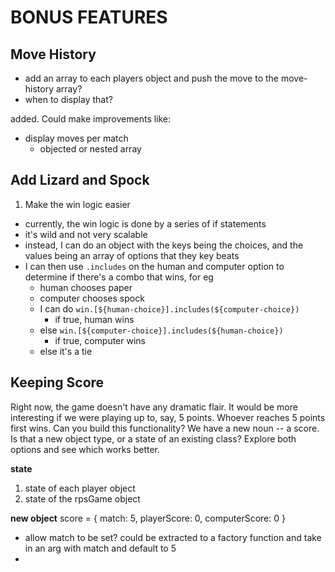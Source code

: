 # BONUS FEATURES


## Move History

* add an array to each players object and push the move to the move-history array?
* when to display that?

added. Could make improvements like:
  * display moves per match 
    * objected or nested array


## Add Lizard and Spock

1. Make the win logic easier
  * currently, the win logic is done by a series of if statements
  * it's wild and not very scalable
  * instead, I can do an object with the keys being the choices, and the values being an array of options that they key beats
  * I can then use `.includes` on the human and computer option to determine if there's a combo that wins, for eg
    * human chooses paper
    * computer chooses spock
    * I can do `win.[${human-choice}].includes(${computer-choice})`
      * if true, human wins
    * else `win.[${computer-choice}].includes(${human-choice})`
      * if true, computer wins
    * else it's a tie




## Keeping Score
Right now, the game doesn't have any dramatic flair. It would be more interesting if we were playing up to, say, 5 points. Whoever reaches 5 points first wins. Can you build this functionality?
We have a new noun -- a score. Is that a new object type, or a state of an existing class? Explore both options and see which works better.

**state**
1. state of each player object
2. state of the rpsGame object

**new object**
score = {
  match: 5,
  playerScore: 0,
  computerScore: 0
}

* allow match to be set? could be extracted to a factory function and take in an arg with match and default to 5
* 